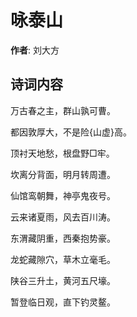 # 咏泰山

**作者**: 刘大方

## 诗词内容

万古春之主，群山孰可曹。

都因敦厚大，不是险{山虚}高。

顶衬天地愁，根盘野□牢。

坎离分背面，明月转周遭。

仙馆鸾朝舞，神亭鬼夜号。

云来诸夏雨，风去百川涛。

东渭藏阴重，西秦抱势豪。

龙蛇藏隙穴，草木立毫毛。

陕谷三升土，黄河五尺壕。

暂登临日观，直下钓灵鳌。

